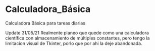 # Calculadora_Básica
Calculadora Básica para tareas diarias


Update 31/05/21
Realmente planeo que quede como una calculadora científica con
almacenamiento de múltiples constantes, pero tengo la limitacion
visual de Tkinter, porlo que por ahi la deje abandonada.
